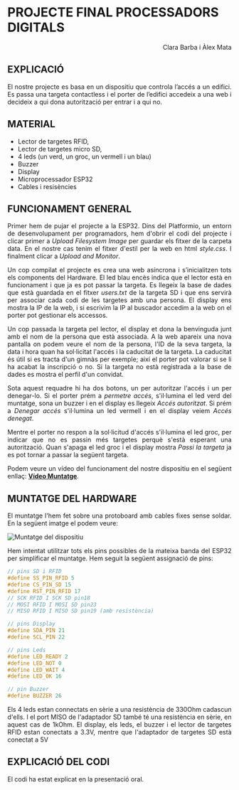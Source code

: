 # PROJECTE FINAL PROCESSADORS DIGITALS

<div align="right"> 
Clara Barba i Àlex Mata
</div>

## EXPLICACIÓ
<div align="justify">
 El nostre projecte es basa en un dispositiu que controla l’accés a un edifici. Es passa una targeta contactless i el porter de l’edifici accedeix a una web i decideix a qui dona autorització per entrar i a qui no.
</div> 

## MATERIAL 
- Lector de targetes RFID, 
- Lector de targetes micro SD, 
- 4 leds (un verd, un groc, un vermell i un blau)
- Buzzer 
- Display
- Microprocessador ESP32  
- Cables i resisències 

## FUNCIONAMENT GENERAL

<div align="justify">

Primer hem de pujar el projecte a la ESP32. Dins del Platformio, un entorn de desenvolupament per programadors, hem d'obrir el codi del projecte i clicar primer a *Upload Filesystem Image* per guardar els fitxer de la carpeta data. En el nostre cas tenim el fitxer d'estil per la web en html *style.css*. I finalment clicar a *Upload and Monitor*. 

Un cop compilat el projecte es crea una web asíncrona i s’inicialitzen tots els components del Hardware. El led blau encès indica que el lector està en funcionament i que ja es pot passar la targeta. Es llegeix la base de dades que està guardada en el fitxer *users.txt* de la targeta SD i que ens servirà per associar cada codi de les targetes amb una persona. El display ens mostra la IP de la web, i si escrivim la IP al buscador accedim a la web on el porter pot gestionar els accessos.

Un cop passada la targeta pel lector, el display et dona la benvinguda junt amb el nom de la persona que està associada. A la web apareix una nova pantalla on podem veure el nom de la persona, l'ID de la seva targeta, la data i hora quan ha sol·licitat l'accés i la caducitat de la targeta. La caducitat és útil si es tracta d'un gimnàs per exemple; així el porter pot valorar si se li ha acabat la inscripció o no. Si la targeta no està registrada a la base de dades es mostra el perfil d'un convidat. 

Sota aquest requadre hi ha dos botons, un per autoritzar l'accés i un per denegar-lo. Si el porter prém a *permetre accés*, s'il·lumina el led verd del muntatge, sona un buzzer i en el display es llegeix *Accés autoritzat*. Si prém a *Denegar accés* s'il·lumina un led vermell i en el display veiem *Accés denegat*. 

Mentre el porter no respon a la sol·licitud d'accés s'il·lumina el led groc, per indicar que no es passin més targetes perquè s'està esperant una autorització. Quan s'apaga el led groc i el display mostra *Passi la targeta* ja es pot tornar a passar la següent targeta. 

Podem veure un vídeo del funcionament del nostre dispositiu en el següent enllaç: 
**[Vídeo Muntatge](https://drive.google.com/file/d/1DXv9dDXb7zCLm_fVEkN5MAoQOyZVDbf4/view?usp=sharing )**.

</div>

## MUNTATGE DEL HARDWARE
<div align="justify">

El muntatge l'hem fet sobre una protoboard amb cables fixes sense soldar. En la següent imatge el podem veure:
</div>

![Muntatge del dispositiu](/imatges/muntatge.jpeg)

<div align="justify">
Hem intentat utilitzar tots els pins possibles de la mateixa banda del ESP32 per simplificar el muntatge. Hem seguit la següent assignació de pins:
</div>

```cpp
// pins SD i RFID
#define SS_PIN_RFID 5
#define CS_PIN_SD 15
#define RST_PIN_RFID 17
// SCK RFID I SCK SD pin18
// MOSI RFID I MOSI SD pin23
// MISO RFID I MISO SD pin19 (amb resistència)

// pins Display
#define SDA_PIN 21
#define SCL_PIN 22

// pins Leds
#define LED_READY 2
#define LED_NOT 0
#define LED_WAIT 4
#define LED_OK 16

// pin Buzzer
#define BUZZER 26
```
<div align="justify">

Els 4 leds estan connectats en sèrie a una resistència de 330Ohm cadascun d'ells. I el port MISO de l'adaptador SD també té una resistència en sèrie, en aquest cas de 1kOhm. El display, els leds, el buzzer i el lector de targetes RFID estan conectats a 3.3V, mentre que l'adaptador de targetes SD està conectat a 5V
</div>



## EXPLICACIÓ DEL CODI
El codi ha estat explicat en la presentació oral.

